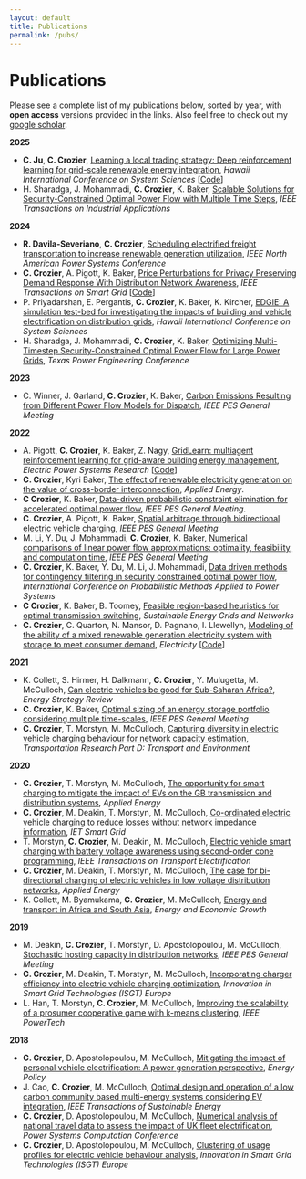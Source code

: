 ```yaml
---
layout: default
title: Publications
permalink: /pubs/
---
```


# Publications
Please see a complete list of my publications below, sorted by year, with **open access** versions provided in the links.  Also feel free to check out my [google scholar](https://scholar.google.com/citations?view_op=list_works&hl=en&hl=en&user=2rfuFzwAAAAJ). 

**2025**
* **C. Ju**, **C. Crozier**, [Learning a local trading strategy: Deep reinforcement learning for grid-scale renewable energy integration](/files/hiccs_25.pdf), *Hawaii International Conference on System Sciences* [[Code](https://github.com/jucaleb4/battery-trading)]
* H. Sharadga, J. Mohammadi, **C. Crozier**, K. Baker, [Scalable Solutions for Security-Constrained Optimal Power Flow with Multiple Time Steps](/files/sharadga_go.pdf), *IEEE Transactions on Industrial Applications*


**2024**
* **R. Davila-Severiano**, **C. Crozier**, [Scheduling electrified freight transportation to increase renewable generation utilization](/files/naps_24.pdf), *IEEE North American Power Systems Conference*
* **C. Crozier**, A. Pigott, K. Baker, [Price Perturbations for Privacy Preserving Demand Response With Distribution Network Awareness](/files/robust_dr.pdf), *IEEE Transactions on Smart Grid* [[Code](https://github.com/constancecrozier/robustDR)]
* P. Priyadarshan, E. Pergantis, **C. Crozier**, K. Baker, K. Kircher, [EDGIE: A simulation test-bed for investigating the impacts of building and vehicle electrification on distribution grids](/files/0306.pdf), *Hawaii International Conference on System Sciences*
* H. Sharadga, J. Mohammadi, **C. Crozier**, K. Baker, [Optimizing Multi-Timestep Security-Constrained Optimal Power Flow for Large Power Grids](/files/2311_15175.pdf), *Texas Power Engineering Conference*



**2023**
* C. Winner, J. Garland, **C. Crozier**, K. Baker, [Carbon Emissions Resulting from Different Power Flow Models for Dispatch](/files/gm2023.pdf), *IEEE PES General Meeting*

**2022**
* A. Pigott, **C. Crozier**, K. Baker, Z. Nagy, [GridLearn: multiagent reinforcement learning for grid-aware building energy management](/files/gridlearn2022.pdf), *Electric Power Systems Research* [[Code](https://github.com/apigott/CityLearn/releases/tag/gridlearn-v1.0)]
* **C. Crozier**, Kyri Baker, [The effect of renewable electricity generation on the value of cross-border interconnection](/files/Interconnection.pdf/), *Applied Energy*.
* **C Crozier**, K. Baker, [Data-driven probabilistic constraint elimination for accelerated optimal power flow](/files/gm2022.pdf), *IEEE PES General Meeting*.
* **C. Crozier**, A. Pigott, K. Baker, [Spatial arbitrage through bidirectional electric vehicle charging](/files/spatial2022.pdf), *IEEE PES General Meeting*
* M. Li, Y. Du, J. Mohammadi, **C. Crozier**, K. Baker, [Numerical comparisons of linear power flow approximations: optimality, feasibility, and computation time](/files/lpf2022.pdf), *IEEE PES General Meeting*
* **C. Crozier**, K. Baker, Y. Du, M. Li, J. Mohammadi, [Data driven methods for contingency filtering in security constrained optimal power flow](/files/pmaps2022.pdf), *International Conference on Probabilistic Methods Applied to Power Systems* 
* **C Crozier**, K. Baker, B. Toomey, [Feasible region-based heuristics for optimal transmission switching](/files/ots2022.pdf), *Sustainable Energy Grids and Networks*
* **C. Crozier**, C. Quarton, N. Mansor, D. Pagnano, I. Llewellyn, [Modeling of the ability of a mixed renewable generation electricity system with storage to meet consumer demand](/files/scores2022.pdf), *Electricity* [[Code](https://github.com/constancecrozier/SCORES)]

**2021**
* K. Collett, S. Hirmer, H. Dalkmann, **C. Crozier**, Y. Mulugetta, M. McCulloch, [Can electric vehicles be good for Sub-Saharan Africa?](/files/africa2021.pdf), *Energy Strategy Review* 
* **C. Crozier**, K. Baker, [Optimal sizing of an energy storage portfolio considering multiple time-scales](/files/gm2021.pdf), *IEEE PES General Meeting*
* **C. Crozier**, T. Morstyn, M. McCulloch, [Capturing diversity in electric vehicle charging behaviour for network capacity estimation](/files/uncontrolled2021.pdf), *Transportation Research Part D: Transport and Environment*

**2020**
* **C. Crozier**, T. Morstyn, M. McCulloch, [The opportunity for smart charging to mitigate the impact of EVs on the GB transmission and distribution systems](/files/impacts2020.pdf), *Applied Energy* 
* **C. Crozier**, M. Deakin, T. Morstyn, M. McCulloch, [Co-ordinated electric vehicle charging to reduce losses without network impedance information](/files/losses2020.pdf), *IET Smart Grid*
* T. Morstyn, **C. Crozier**, M. Deakin, M. McCulloch, [Electric vehicle smart charging with battery voltage awareness using second-order cone programming](/files/tte2020.pdf), *IEEE Transactions on Transport Electrification*
* **C. Crozier**, M. Deakin, T. Morstyn, M. McCulloch, [The case for bi-directional charging of electric vehicles in low voltage distribution networks](/files/v2g2020.pdf), *Applied Energy*
* K. Collett, M. Byamukama, **C. Crozier**, M. McCulloch, [Energy and transport in Africa and South Asia](/files/africa2020.pdf), *Energy and Economic Growth*

**2019**
* M. Deakin, **C. Crozier**, T. Morstyn, D. Apostolopoulou, M. McCulloch, [Stochastic hosting capacity in distribution networks](/files/gm2019.pdf), *IEEE PES General Meeting*
* **C. Crozier**, M. Deakin, T. Morstyn, M. McCulloch, [Incorporating charger efficiency into electric vehicle charging optimization](/files/isgt2019.pdf), *Innovation in Smart Grid Technologies (ISGT) Europe*
* L. Han, T. Morstyn, **C. Crozier**, M. McCulloch, [Improving the scalability of a prosumer cooperative game with k-means clustering](/files/pt2019.pdf), *IEEE PowerTech*

**2018**
* **C. Crozier**, D. Apostolopoulou, M. McCulloch, [Mitigating the impact of personal vehicle electrification: A power generation perspective](/files/policy2018.pdf), *Energy Policy*
* J. Cao, **C. Crozier**, M. McCulloch, [Optimal design and operation of a low carbon community based multi-energy systems considering EV integration](/files/jun2018.pdf), *IEEE Transactions of Sustainable Energy*
* **C. Crozier**, D. Apostolopoulou, M. McCulloch, [Numerical analysis of national travel data to assess the impact of UK fleet electrification](/files/pscc2018.pdf), *Power Systems Computation Conference*
* **C. Crozier**, D. Apostolopoulou, M. McCulloch, [Clustering of usage profiles for electric vehicle behaviour analysis](/files/isgt2018.pdf), *Innovation in Smart Grid Technologies (ISGT) Europe*